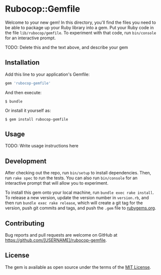 # Rubocop::Gemfile

Welcome to your new gem! In this directory, you'll find the files you need to be able to package up your Ruby library into a gem. Put your Ruby code in the file `lib/rubocop/gemfile`. To experiment with that code, run `bin/console` for an interactive prompt.

TODO: Delete this and the text above, and describe your gem

## Installation

Add this line to your application's Gemfile:

```ruby
gem 'rubocop-gemfile'
```

And then execute:

    $ bundle

Or install it yourself as:

    $ gem install rubocop-gemfile

## Usage

TODO: Write usage instructions here

## Development

After checking out the repo, run `bin/setup` to install dependencies. Then, run `rake spec` to run the tests. You can also run `bin/console` for an interactive prompt that will allow you to experiment.

To install this gem onto your local machine, run `bundle exec rake install`. To release a new version, update the version number in `version.rb`, and then run `bundle exec rake release`, which will create a git tag for the version, push git commits and tags, and push the `.gem` file to [rubygems.org](https://rubygems.org).

## Contributing

Bug reports and pull requests are welcome on GitHub at https://github.com/[USERNAME]/rubocop-gemfile.


## License

The gem is available as open source under the terms of the [MIT License](http://opensource.org/licenses/MIT).

